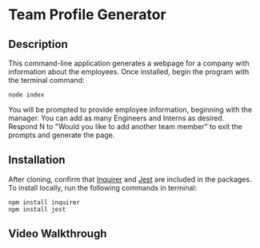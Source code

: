 # Team Profile Generator

## Description
This command-line application generates a webpage for a company with information about the employees. 
Once installed, begin the program with the terminal command: <br>

    node index

You will be prompted to provide employee information, beginning with the manager. You can add as many Engineers and Interns as desired. <br>
Respond N to "Would you like to add another team member" to exit the prompts and generate the page.


## Installation
After cloning, confirm that [Inquirer]("https://www.npmjs.com/package/inquirer#documentation") and [Jest]("https://jestjs.io/docs/getting-started") are included in the packages. To install locally, run the following commands in terminal:

    npm install inquirer
    npm install jest


## Video Walkthrough
